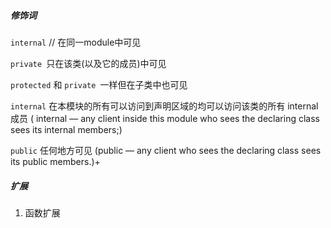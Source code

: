 ##### 修饰词
`internal` // 在同一module中可见

`private `只在该类(以及它的成员)中可见

`protected` 和 `private `一样但在子类中也可见

`internal` 在本模块的所有可以访问到声明区域的均可以访问该类的所有 internal 成员 ( internal — any client inside this module who sees the declaring class sees its internal members;)

`public` 任何地方可见 (public — any client who sees the declaring class sees its public members.)+

##### 扩展
1. 函数扩展